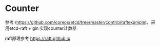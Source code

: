 ﻿# Counter
参考 (https://github.com/coreos/etcd/tree/master/contrib/raftexample)，采用etcd-raft + gin 实现counter计数器

raft原理参考 https://raft.github.io
